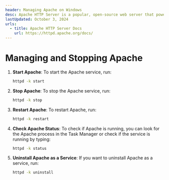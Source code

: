 ```yaml
---
header: Managing Apache on Windows
desc: Apache HTTP Server is a popular, open-source web server that powers websites and applications by serving HTTP requests.
lastUpdated: October 3, 2024
urls:
  - title: Apache HTTP Server Docs
    url: https://httpd.apache.org/docs/
---
```


# Managing and Stopping Apache

1. **Start Apache**: To start the Apache service, run:

   ```bash
   httpd -k start
   ```

2. **Stop Apache**: To stop the Apache service, run:

   ```bash
   httpd -k stop
   ```

3. **Restart Apache**: To restart Apache, run:

   ```bash
   httpd -k restart
   ```

4. **Check Apache Status**: To check if Apache is running, you can look for the Apache process in the Task Manager or check if the service is running by typing:

   ```bash
   httpd -k status
   ```

5. **Uninstall Apache as a Service**: If you want to uninstall Apache as a service, run:

   ```bash
   httpd -k uninstall
   ```
